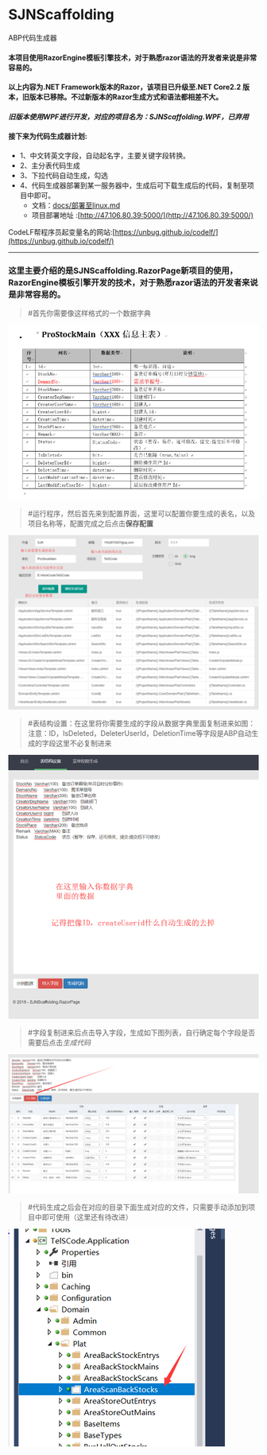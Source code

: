 # SJNScaffolding
ABP代码生成器

#### 本项目使用RazorEngine模板引擎技术，对于熟悉razor语法的开发者来说是非常容易的。
#### 以上内容为.NET Framework版本的Razor，该项目已升级至.NET Core2.2 版本，旧版本已移除。不过新版本的Razor生成方式和语法都相差不大。
#### *旧版本使用WPF进行开发，对应的项目名为：SJNScaffolding.WPF，已弃用*

#### 接下来为代码生成器计划:
- 1、中文转英文字段，自动起名字，主要关键字段转换。
- 2、主分表代码生成
- 3、下拉代码自动生成，勾选
- 4、代码生成器部署到某一服务器中，生成后可下载生成后的代码，复制至项目中即可。
    - 文档：[docs/部署至linux.md](docs/部署至linux.md)
    - 项目部署地址 :[http://47.106.80.39:5000/](http://47.106.80.39:5000/)

CodeLF帮程序员起变量名的网站:[https://unbug.github.io/codelf/](https://unbug.github.io/codelf/)

----------
### 这里主要介绍的是SJNScaffolding.RazorPage新项目的使用，RazorEngine模板引擎开发的技术，对于熟悉razor语法的开发者来说是非常容易的。

> #首先你需要像这样格式的一个数据字典

  ![avatar](Img/2.png)


> #运行程序，然后首先来到配置界面，这里可以配置你要生成的表名，以及项目名称等，配置完成之后点击**保存配置**

  ![avatar](Img/3.png)

> #表结构设置：在这里将你需要生成的字段从数据字典里面复制进来如图：
  注意：ID，IsDeleted，DeleterUserId，DeletionTime等字段是ABP自动生成的字段这里不必复制进来

  ![avatar](Img/4.png)

> #字段复制进来后点击导入字段，生成如下图列表，自行确定每个字段是否需要后点击*生成代码*

  ![avatar](Img/5.png)

> #代码生成之后会在对应的目录下面生成对应的文件，只需要手动添加到项目中即可使用（这里还有待改进）

  ![avatar](Img/6.png)
